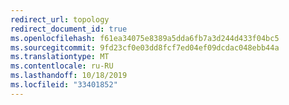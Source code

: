 ```yaml
---
redirect_url: topology
redirect_document_id: true
ms.openlocfilehash: f61ea34075e8389a5dda6fb7a3d244d433f04bc5
ms.sourcegitcommit: 9fd23cf0e03dd8fcf7ed04ef09dcdac048ebb44a
ms.translationtype: MT
ms.contentlocale: ru-RU
ms.lasthandoff: 10/18/2019
ms.locfileid: "33401852"
---
```

